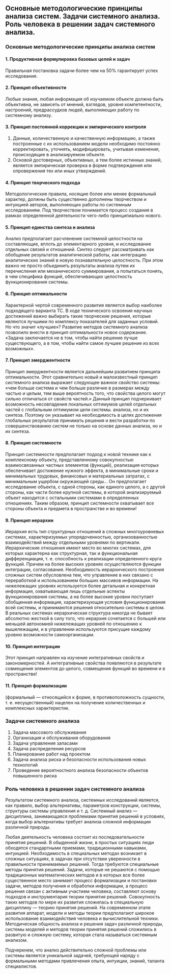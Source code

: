 ## Основные методологические принципы анализа систем. Задачи системного анализа. Роль человека в решении задач системного анализа.
### Основные методологические принципы анализа систем

#### 1. Продуктивная формулировка базовых целей и задач
Правильная постановка задачи более чем на 50% гарантирует успех исследования.
#### 2. Принцип объективности
Любые знания, любая информация об изучаемом объекте должна быть объективна, не зависеть от мнений, взглядов, уровня компетентности, настроений, предрассудков людей, выполняющих работу по системному анализу. 
#### 3. Принцип постоянной коррекции и эмпирического контроля
1. Данные, количественную и качественную информацию, а также построенные с их использованием модели необходимо постоянно корректировать, уточнять, модифицировать, учитывая изменения, происходящие в анализируемом объекте.
2. Основой достоверных, объективных, а тем более истинных знаний, является эмпирическая проверка в форме подтверждения или опровержения тех или иных утверждений.
#### 4. Принцип творческого подхода
Методологические правила, носящие более или менее формальный характер, должны быть существенно дополнены творчеством и интуицией авторов, выполняющих работы по системным исследованиям. Под творчеством понимается процесс создания в рамках определенной деятельности чего-либо принципиально нового.
#### 5. Принцип единства синтеза и анализа
Анализ предполагает расчленение системной целостности на составляющие, вплоть до элементарного уровня, и исследование отдельных связей и отношений. Синтез следует рассматривать как обобщение результатов аналитической работы, как интеграцию аналитических знаний в новую познавательную целостность. При этом важно не просто объединить результаты анализа путем их перечисления или механического суммирования, а попытаться понять, в чем специфика функций, обеспечивающих целостность функционирования системы.
#### 6. Принцип оптимальности
Характерной чертой современного развития является выбор наиболее подходящего варианта ТС. В ходе технического освоения научных достижений важно выбирать такие творческие решения, которые являются лучшими по комплексу показателей для заданных условий. Но что значит «лучшие»? Развитие методов системного анализа позволило внести в принцип оптимальности новое содержание. «Задача заключается не в том, чтобы найти решение лучше существующего, а в том, чтобы найти самое лучшее решение из всех возможных».
#### 7. Принцип эмерджентности
Принцип эмерджентности является дальнейшим развитием принципа оптимальности. 
Этот сравнительно новый и малоизвестный принцип системного анализа выражает следующее важное свойство системы: 
«чем больше система и чем больше различие в размерах между частью и целым, тем выше вероятность того, что свойства целого могут сильно отличаться от свойств частей.» 
Данный принцип подчеркивает возможность несовпадения локальных оптимумов целей отдельных частей с глобальным оптимумом цели системы. анализа, но и их синтеза.
Поэтому он указывает на необходимость в целях достижения глобальных результатов принимать решения и вести разработки по совершенствованию систем не только на основе данных анализа, но и их синтеза.
#### 8. Принцип системности 
Принцип системности предполагает подход к новой технике как к комплексному объекту, представленному совокупностью взаимосвязанных частных элементов (функций), реализация которых обеспечивает достижение нужного эффекта, в минимальные сроки и
минимальных трудовых, финансовых и материальных затратах, с минимальным ущербом окружающей среды...
Он предполагает исследование объекта, с одной стороны, как единого целого, а с другой стороны, как части более крупной системы, в которой анализируемый объект находится с остальными системами в определенных отношениях. Таким образом, принцип системности охватывает все стороны объекта и предмета в пространстве и во времени!
#### 9. Принцип иерархии
Иерархия есть тип структурных отношений в сложных многоуровневых системах, характеризуемых упорядоченностью, организованностью взаимодействий между отдельными уровнями по вертикали. 
Иерархические отношения имеют место во многих системах, для которых характерна как структурная, так и функциональная дифференциация, т. е. способность к реализации определенного круга функций.
Причем на более высоких уровнях осуществляются функции интеграции, согласования. Необходимость иерархического построения сложных систем обусловлена тем, что управление в них связано с переработкой и использованием больших массивов информации.
На нижележащих уровнях используется более детальная и конкретная информация, охватывающая лишь отдельные аспекты функционирования системы, а на более высокие уровни поступает обобщенная информация, характеризующая условия функционирования всей системы, и принимаются решения относительно системы в целом. В реальных системах иерархическая структура никогда не бывает абсолютно жесткой в силу того, что иерархия сочетается с большей или меньшей автономией нижележащих уровней по отношению к вышележащим, и в управлении используются присущие каждому уровню возможности самоорганизации.
#### 10. Принцип интеграции
Этот принцип направлен на изучение интегративных свойств и закономерностей. А интегративные свойства появляются в
результате совмещения элементов до целого, совмещения функций во времени и в пространстве!
#### 11. Принцип формализации
(формальный — относящийся к форме, в противоположность сущности, т. е. несущественный) нацелен на получение количественных и комплексных характеристик.
### Задачи системного анализа

1. Задача массового обслуживания
2. Организация и обслуживания оборудования
3. Задача управления запасами
4. Задача распределения ресурсов
5. Планирование работ над проектом
6. Задача анализа риска и безопасности использования новых технологий
7. Проведение вероятностного анализа безопасности объектов повышенного риска 

### Роль человека в решении задач системного анализа

Результатом системного анализа, системных исследований является, как правило, выбор альтернативы, параметров конструкции, системы, структуры системы управления и т. д. Системный анализ — дисциплина, занимающаяся проблемами принятия решений в условиях, когда выбор альтернативы требует анализа сложной информации различной природы.

Любая деятельность человека состоит из последовательности принятия решений. В обыденной жизни, в простых ситуациях люди обходятся стандартными приемами, традиционными навыками, интуицией. Необходимость в специальных методах возникает в сложных ситуациях, в задачах при отсутствии уверенности в правильности принимаемых решений. Тогда требуются специальные методы принятия решений. Задачи, которые не решаются с помощью традиционных математических методов и в которых все более существенное место занимает процесс формализации и постановки задачи, методов получения и обработки информации, а процесс решения связан с активным участием человека, составляют основу подходов и инструментария теории принятия решений. Совокупность таких методов по мере их развития сложилась в специальную дисциплину — теорию принятия решений. На современном этапе развития аппарат, модели и методы теории предполагают широкое использование взаимодействия человека и вычислительной техники. Методическая общность анализа и решения задач различной природы, системы моделей и методов теории принятия решений сложились в развитую и сложную систему, которая стала называться системным анализом.

Подчеркнем, что анализ действительно сложной проблемы или системы является уникальной задачей, требующей наряду с формальными методами привлечения опыта, интуиции, знаний, таланта специалистов.